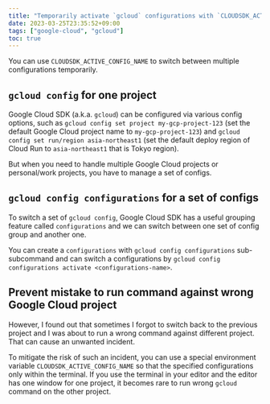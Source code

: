 ```yaml
---
title: "Temporarily activate `gcloud` configurations with `CLOUDSDK_ACTIVE_CONFIG_NAME`"
date: 2023-03-25T23:35:52+09:00
tags: ["google-cloud", "gcloud"]
toc: true
---
```


You can use `CLOUDSDK_ACTIVE_CONFIG_NAME` to switch between multiple configurations temporarily.

<!--more-->

## `gcloud config` for one project

Google Cloud SDK (a.k.a. `gcloud`) can be configured via various config options, such as `gcloud config set project my-gcp-project-123` (set the default Google Cloud project name to `my-gcp-project-123`) and `gcloud config set run/region asia-northeast1` (set the default deploy region of Cloud Run to `asia-northeast1` that is Tokyo region).

But when you need to handle multiple Google Cloud projects or personal/work projects, you have to manage a set of configs.

## `gcloud config configurations` for a set of configs

To switch a set of `gcloud config`, Google Cloud SDK has a useful grouping feature called `configurations` and we can switch between one set of config group and another one.

You can create a `configurations` with `gcloud config configurations` sub-subcommand and can switch a configurations by `gcloud config configurations activate <configurations-name>`.

## Prevent mistake to run command against wrong Google Cloud project

However, I found out that sometimes I forgot to switch back to the previous project and I was about to run a wrong command against different project. That can cause an unwanted incident.

To mitigate the risk of such an incident, you can use a special environment variable `CLOUDSDK_ACTIVE_CONFIG_NAME` so that the specified configurations only within the terminal. If you use the terminal in your editor and the editor has one window for one project, it becomes rare to run wrong `gcloud` command on the other project. 
